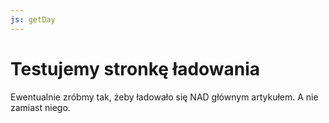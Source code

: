 ```yaml
---
js: getDay
---
```


# Testujemy stronkę ładowania

<div id="tutaj"></div>

Ewentualnie zróbmy tak, żeby ładowało się NAD głównym artykułem. A nie zamiast niego.
